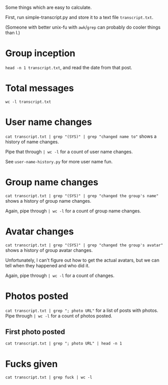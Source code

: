 Some things which are easy to calculate.

First, run simple-transcript.py and store it to a text file `transcript.txt`.

(Someone with better unix-fu with `awk`/`grep` can probably do cooler things than I.)

# Group inception

`head -n 1 transcript.txt`, and read the date from that post.

# Total messages

`wc -l transcript.txt`

# User name changes

`cat transcript.txt | grep "(SYS)" | grep "changed name to"` shows a history of name changes.

Pipe that through `| wc -l` for a count of user name changes.

See `user-name-history.py` for more user name fun.

# Group name changes

`cat transcript.txt | grep "(SYS)" | grep "changed the group's name"` shows a history of group name changes.

Again, pipe through `| wc -l` for a count of group name changes.

# Avatar changes

`cat transcript.txt | grep "(SYS)" | grep "changed the group's avatar"` shows a history of group avatar changes.

Unfortunately, I can't figure out how to get the actual avatars, but we can tell when they happened and who did it.

Again, pipe through `| wc -l` for a count of changes.

# Photos posted

`cat transcript.txt | grep "; photo URL"` for a list of posts with photos. Pipe through `| wc -l` for a count of photos posted.

## First photo posted

`cat transcript.txt | grep "; photo URL" | head -n 1`

# Fucks given

`cat transcript.txt | grep fuck | wc -l`
